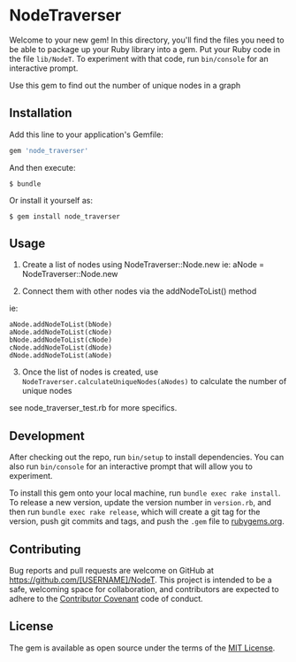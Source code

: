# NodeTraverser

Welcome to your new gem! In this directory, you'll find the files you need to be able to package up your Ruby library into a gem. Put your Ruby code in the file `lib/NodeT`. To experiment with that code, run `bin/console` for an interactive prompt.

Use this gem to find out the number of unique nodes in a graph

## Installation

Add this line to your application's Gemfile:

```ruby
gem 'node_traverser'
```

And then execute:

    $ bundle

Or install it yourself as:

    $ gem install node_traverser

## Usage

1. Create a list of nodes using NodeTraverser::Node.new
ie: aNode = NodeTraverser::Node.new

2. Connect them with other nodes via the addNodeToList() method

ie:

    aNode.addNodeToList(bNode)
    aNode.addNodeToList(cNode)
    bNode.addNodeToList(cNode)
    cNode.addNodeToList(dNode)
    dNode.addNodeToList(aNode)


3. Once the list of nodes is created, use `NodeTraverser.calculateUniqueNodes(aNodes)` to calculate the number of unique nodes

see node_traverser_test.rb for more specifics.

## Development

After checking out the repo, run `bin/setup` to install dependencies. You can also run `bin/console` for an interactive prompt that will allow you to experiment.

To install this gem onto your local machine, run `bundle exec rake install`. To release a new version, update the version number in `version.rb`, and then run `bundle exec rake release`, which will create a git tag for the version, push git commits and tags, and push the `.gem` file to [rubygems.org](https://rubygems.org).

## Contributing

Bug reports and pull requests are welcome on GitHub at https://github.com/[USERNAME]/NodeT. This project is intended to be a safe, welcoming space for collaboration, and contributors are expected to adhere to the [Contributor Covenant](http://contributor-covenant.org) code of conduct.


## License

The gem is available as open source under the terms of the [MIT License](http://opensource.org/licenses/MIT).


